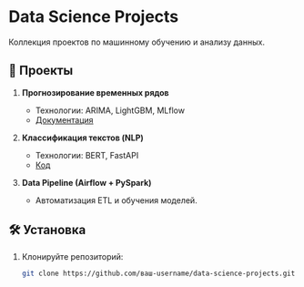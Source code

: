 # Data Science Projects

Коллекция проектов по машинному обучению и анализу данных.

## 📂 Проекты
1. **Прогнозирование временных рядов**  
   - Технологии: ARIMA, LightGBM, MLflow  
   - [Документация](./time-series-forecasting/README.md)

2. **Классификация текстов (NLP)**  
   - Технологии: BERT, FastAPI  
   - [Код](./nlp-sentiment-analysis/src/)

3. **Data Pipeline (Airflow + PySpark)**  
   - Автоматизация ETL и обучения моделей.  

## 🛠 Установка
1. Клонируйте репозиторий:
   ```bash
   git clone https://github.com/ваш-username/data-science-projects.git
